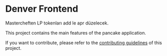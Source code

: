 # Denver Frontend
Mastercheften LP tokenları add le apr düzelecek. 


This project contains the main features of the pancake application.

If you want to contribute, please refer to the [contributing guidelines](./CONTRIBUTING.md) of this project.
